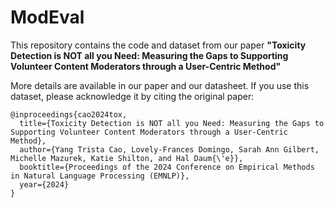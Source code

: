 # ModEval

This repository contains the code and dataset from our paper **"Toxicity Detection is NOT all you Need: Measuring the Gaps to Supporting Volunteer Content Moderators through a User-Centric Method"**

More details are available in our paper and our datasheet. If you use this dataset, please acknowledge it by citing the original paper:
```
@inproceedings{cao2024tox,
  title={Toxicity Detection is NOT all you Need: Measuring the Gaps to Supporting Volunteer Content Moderators through a User-Centric Method},
  author={Yang Trista Cao, Lovely-Frances Domingo, Sarah Ann Gilbert, Michelle Mazurek, Katie Shilton, and Hal Daum{\'e}},
  booktitle={Proceedings of the 2024 Conference on Empirical Methods in Natural Language Processing (EMNLP)},
  year={2024}
}
```
